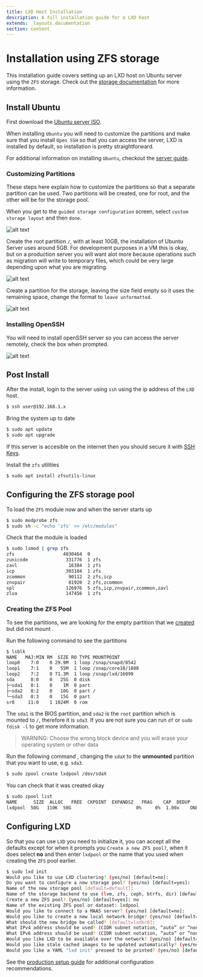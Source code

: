 ```yaml
---
title: LXD Host Installation
description: A full installation guide for a LXD host
extends: _layouts.documentation
section: content
---
```


# Installation using ZFS storage

This installation guide covers setting up an LXD host on Ubuntu server using the `ZFS` storage. Check out the [storage documentation](https://lxd.readthedocs.io/en/stable-4.0/storage/) for more information.

## Install Ubuntu

First download the [Ubuntu server ISO](https://ubuntu.com/download/server).

When installing `Ubuntu` you will need to customize the partitions and make sure that you install `Open SSH` so that you can access the server, LXD is installed by default, so installation is pretty straightforward.

For additional information on installing `Ubuntu`, checkout the [server guide](https://ubuntu.com/server/docs/installation).

### Customizing Partitions

These steps here explain how to customize the partitions so that a separate partition can be used. Two partitions will be created, one for root, and the other will be for the storage pool.

When you get to the `guided storage configuration` screen, select `custom storage layout` and then `done`.

![alt text](/assets/img/ubuntu/custom-storage.png "Custom Storage")

Create the root partition `/`, with at least 10GB, the installation of Ubuntu Server uses around 5GB. For development purposes in a VM this is okay, but on a production server you will want alot more because operations such as migration will write to temporary files, which could be very large depending upon what you are migrating.

![alt text](/assets/img/ubuntu/create-root-partition.png "Create root partition")

Create a partition for the storage, leaving the size field empty so it uses the remaining space, change the format to `leave unformatted`.

![alt text](/assets/img/ubuntu/create-storage-partition.png "Create storage partition")

### Installing OpenSSH

You will need to install openSSH server so you can access the server remotely, check the box when prompted.

![alt text](/assets/img/ubuntu/ubuntu-install-openssh.png "Install OpenSSH")

## Post Install

After the install, login to the server using `ssh` using the ip address of the `LXD` host.

```bash
$ ssh user@192.168.1.x
```

Bring the system up to date

```bash
$ sudo apt update
$ sudo apt upgrade
```

If this server is accesible on the internet then you should secure it with [SSH Keys](/docs/lxd/set-up-ssh-keys).

Install the `zfs` utilities

```bash
$ sudo apt install zfsutils-linux
```

## Configuring the ZFS storage pool

To load the `ZFS` module now and when the server starts up

```bash
$ sudo modprobe zfs
$ sudo sh -c "echo 'zfs' >> /etc/modules"
```

Check that the module is loaded

```bash
$ sudo lsmod | grep zfs
zfs                  4030464  0
zunicode              331776  1 zfs
zavl                   16384  1 zfs
icp                   303104  1 zfs
zcommon                90112  2 zfs,icp
znvpair                81920  2 zfs,zcommon
spl                   126976  5 zfs,icp,znvpair,zcommon,zavl
zlua                  147456  1 zfs
```

### Creating the ZFS Pool

To see the partitions, we are looking for the empty partition that we [created](/assets/img/ubuntu-install.md) but did not mount .

Run the following command to see the partitions

```bash
$ lsblk
NAME   MAJ:MIN RM  SIZE RO TYPE MOUNTPOINT
loop0    7:0    0 29.9M  1 loop /snap/snapd/8542
loop1    7:1    0   55M  1 loop /snap/core18/1880
loop2    7:2    0 71.3M  1 loop /snap/lxd/16099
sda      8:0    0   25G  0 disk
├─sda1   8:1    0    1M  0 part
├─sda2   8:2    0   10G  0 part /
└─sda3   8:3    0   15G  0 part
sr0     11:0    1 1024M  0 rom
```

The `sda1` is the BIOS partition, and `sda2` is the `root` partition which is mounted to `/`, therefore it is `sda3`. If you are not sure you can run `df` or `sudo fdisk -l` to get more information.

> WARNING: Choose the wrong block device and you will erase your operating system or other data

Run the following command , changing the `sdaX` to the **unmounted** partition that you want to use, e.g. `sda3`.

```bash
$ sudo zpool create lxdpool /dev/sdaX
```

You can check that it was created okay

```bash
$ sudo zpool list
NAME      SIZE  ALLOC   FREE  CKPOINT  EXPANDSZ   FRAG    CAP  DEDUP    HEALTH  ALTROOT
lxdpool  50G   110K  50G        -         -     0%     0%  1.00x    ONLINE  -
```

## Configuring LXD

So that you can use `LXD` you need to initialize it, you can accept all the defaults except for when it prompts you `Create a new ZFS pool?`, when it does select **no** and then enter `lxdpool` or the name that you used when creating the `ZFS` pool earlier.

```bash
$ sudo lxd init
Would you like to use LXD clustering? (yes/no) [default=no]:
Do you want to configure a new storage pool? (yes/no) [default=yes]:
Name of the new storage pool [default=default]:
Name of the storage backend to use (lvm, zfs, ceph, btrfs, dir) [default=zfs]:
Create a new ZFS pool? (yes/no) [default=yes]: no
Name of the existing ZFS pool or dataset: lxdpool
Would you like to connect to a MAAS server? (yes/no) [default=no]:
Would you like to create a new local network bridge? (yes/no) [default=yes]:
What should the new bridge be called? [default=lxdbr0]:
What IPv4 address should be used? (CIDR subnet notation, “auto” or “none”) [default=auto]:
What IPv6 address should be used? (CIDR subnet notation, “auto” or “none”) [default=auto]:
Would you like LXD to be available over the network? (yes/no) [default=no]:
Would you like stale cached images to be updated automatically? (yes/no) [default=yes]
Would you like a YAML "lxd init" preseed to be printed? (yes/no) [default=no]:
```

See the [production setup guide](/docs/lxd/production-setup) for additional configuration recommendations.
